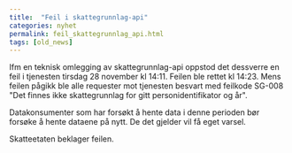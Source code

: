 ```yaml
---
title:  "Feil i skattegrunnlag-api"
categories: nyhet
permalink: feil_skattegrunnlag_api.html
tags: [old_news]
---
```


Ifm en teknisk omlegging av skattegrunnlag-api oppstod det dessverre en feil i tjenesten tirsdag 28 november kl 14:11. Feilen ble rettet kl 14:23. Mens feilen pågikk ble alle requester mot tjenesten besvart med feilkode SG-008 "Det finnes ikke skattegrunnlag for gitt personidentifikator og år".

Datakonsumenter som har forsøkt å hente data i denne perioden bør forsøke å hente dataene på nytt. De det gjelder vil få eget varsel.

Skatteetaten beklager feilen.



 

 



